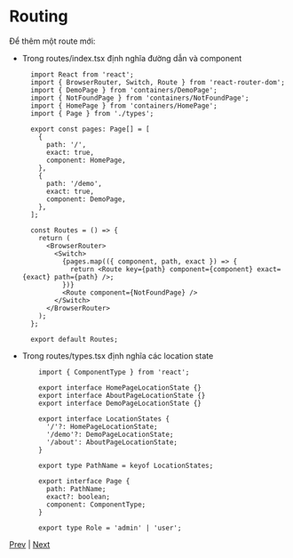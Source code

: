 [8]: ./redux-saga.md
[10]: ./reselect.md

<!--  content -->

# Routing

Để thêm một route mới:

- Trong routes/index.tsx định nghĩa đường dẫn và component

  ```JSX
    import React from 'react';
    import { BrowserRouter, Switch, Route } from 'react-router-dom';
    import { DemoPage } from 'containers/DemoPage';
    import { NotFoundPage } from 'containers/NotFoundPage';
    import { HomePage } from 'containers/HomePage';
    import { Page } from './types';

    export const pages: Page[] = [
      {
        path: '/',
        exact: true,
        component: HomePage,
      },
      {
        path: '/demo',
        exact: true,
        component: DemoPage,
      },
    ];

    const Routes = () => {
      return (
        <BrowserRouter>
          <Switch>
            {pages.map(({ component, path, exact }) => {
              return <Route key={path} component={component} exact={exact} path={path} />;
            })}
            <Route component={NotFoundPage} />
          </Switch>
        </BrowserRouter>
      );
    };

    export default Routes;
  ```

- Trong routes/types.tsx định nghĩa các location state

  ```TSX
      import { ComponentType } from 'react';

      export interface HomePageLocationState {}
      export interface AboutPageLocationState {}
      export interface DemoPageLocationState {}

      export interface LocationStates {
        '/'?: HomePageLocationState;
        '/demo'?: DemoPageLocationState;
        '/about': AboutPageLocationState;
      }

      export type PathName = keyof LocationStates;

      export interface Page {
        path: PathName;
        exact?: boolean;
        component: ComponentType;
      }

      export type Role = 'admin' | 'user';

  ```

<!-- end of content -->

[Prev][8] | [Next][10]
